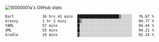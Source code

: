 ![10000001a's GitHub stats](https://github-readme-stats.vercel.app/api?username=10000001a&show_icons=true&theme=onedark&count_private=true)

<!-- [![Top Langs](https://github-readme-stats.vercel.app/api/top-langs/?username=10000001a&layout=compact&theme=onedark&langs_count=5)](https://github.com/anuraghazra/github-readme-stats) -->
<!--
**10000001a/10000001a** is a ✨ _special_ ✨ repository because its `README.md` (this file) appears on your GitHub profile.

Here are some ideas to get you started:

- 🔭 I’m currently working on ...
- 🌱 I’m currently learning ...
- 👯 I’m looking to collaborate on ...
- 🤔 I’m looking for help with ...
- 💬 Ask me about ...
- 📫 How to reach me: ...
- 😄 Pronouns: ...
- ⚡ Fun fact: ...
-->

<!--START_SECTION:waka-->

```txt
Dart             16 hrs 41 mins  ███████████████████▒░░░░░   76.67 %
Groovy           1 hr 2 mins     █▒░░░░░░░░░░░░░░░░░░░░░░░   04.77 %
YAML             57 mins         █░░░░░░░░░░░░░░░░░░░░░░░░   04.44 %
XML              55 mins         █░░░░░░░░░░░░░░░░░░░░░░░░   04.21 %
Gradle           29 mins         ▓░░░░░░░░░░░░░░░░░░░░░░░░   02.24 %
```

<!--END_SECTION:waka-->
